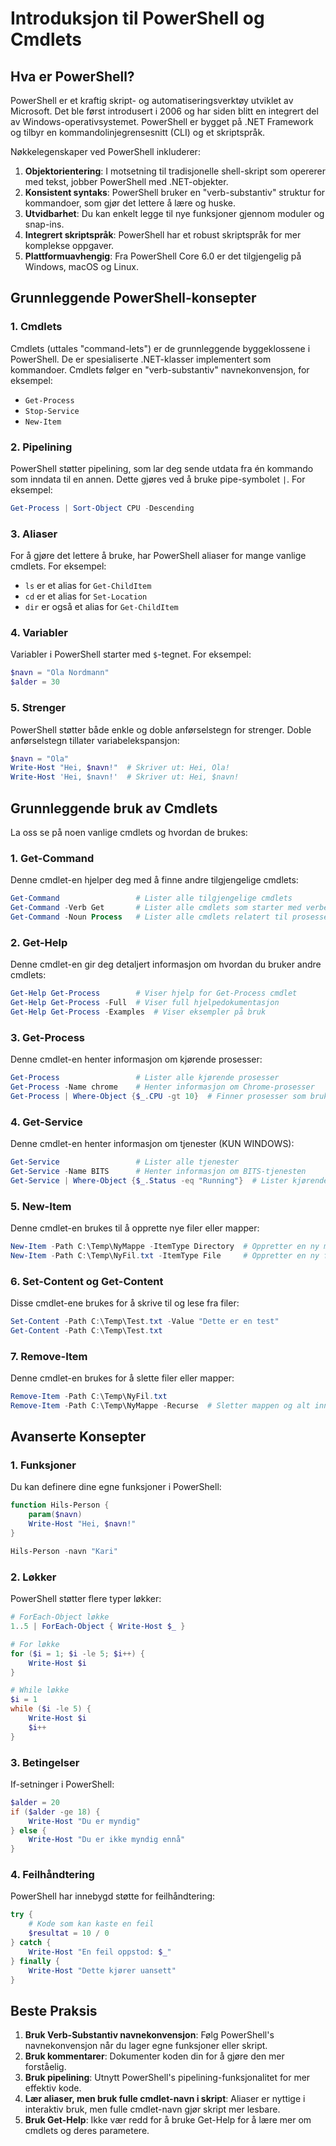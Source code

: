 # Introduksjon til PowerShell og Cmdlets

## Hva er PowerShell?

PowerShell er et kraftig skript- og automatiseringsverktøy utviklet av Microsoft. Det ble først introdusert i 2006 og har siden blitt en integrert del av Windows-operativsystemet. PowerShell er bygget på .NET Framework og tilbyr en kommandolinjegrensesnitt (CLI) og et skriptspråk.

Nøkkelegenskaper ved PowerShell inkluderer:

1. **Objektorientering**: I motsetning til tradisjonelle shell-skript som opererer med tekst, jobber PowerShell med .NET-objekter.
2. **Konsistent syntaks**: PowerShell bruker en "verb-substantiv" struktur for kommandoer, som gjør det lettere å lære og huske.
3. **Utvidbarhet**: Du kan enkelt legge til nye funksjoner gjennom moduler og snap-ins.
4. **Integrert skriptspråk**: PowerShell har et robust skriptspråk for mer komplekse oppgaver.
5. **Plattformuavhengig**: Fra PowerShell Core 6.0 er det tilgjengelig på Windows, macOS og Linux.

## Grunnleggende PowerShell-konsepter

### 1. Cmdlets

Cmdlets (uttales "command-lets") er de grunnleggende byggeklossene i PowerShell. De er spesialiserte .NET-klasser implementert som kommandoer. Cmdlets følger en "verb-substantiv" navnekonvensjon, for eksempel:

- `Get-Process`
- `Stop-Service`
- `New-Item`

### 2. Pipelining

PowerShell støtter pipelining, som lar deg sende utdata fra én kommando som inndata til en annen. Dette gjøres ved å bruke pipe-symbolet `|`. For eksempel:

```powershell
Get-Process | Sort-Object CPU -Descending
```

### 3. Aliaser

For å gjøre det lettere å bruke, har PowerShell aliaser for mange vanlige cmdlets. For eksempel:

- `ls` er et alias for `Get-ChildItem`
- `cd` er et alias for `Set-Location`
- `dir` er også et alias for `Get-ChildItem`

### 4. Variabler

Variabler i PowerShell starter med `$`-tegnet. For eksempel:

```powershell
$navn = "Ola Nordmann"
$alder = 30
```

### 5. Strenger

PowerShell støtter både enkle og doble anførselstegn for strenger. Doble anførselstegn tillater variabelekspansjon:

```powershell
$navn = "Ola"
Write-Host "Hei, $navn!"  # Skriver ut: Hei, Ola!
Write-Host 'Hei, $navn!'  # Skriver ut: Hei, $navn!
```

## Grunnleggende bruk av Cmdlets

La oss se på noen vanlige cmdlets og hvordan de brukes:

### 1. Get-Command

Denne cmdlet-en hjelper deg med å finne andre tilgjengelige cmdlets:

```powershell
Get-Command                 # Lister alle tilgjengelige cmdlets
Get-Command -Verb Get       # Lister alle cmdlets som starter med verbet "Get"
Get-Command -Noun Process   # Lister alle cmdlets relatert til prosesser
```

### 2. Get-Help

Denne cmdlet-en gir deg detaljert informasjon om hvordan du bruker andre cmdlets:

```powershell
Get-Help Get-Process        # Viser hjelp for Get-Process cmdlet
Get-Help Get-Process -Full  # Viser full hjelpedokumentasjon
Get-Help Get-Process -Examples  # Viser eksempler på bruk
```

### 3. Get-Process

Denne cmdlet-en henter informasjon om kjørende prosesser:

```powershell
Get-Process                 # Lister alle kjørende prosesser
Get-Process -Name chrome    # Henter informasjon om Chrome-prosesser
Get-Process | Where-Object {$_.CPU -gt 10}  # Finner prosesser som bruker mer enn 10% CPU
```

### 4. Get-Service

Denne cmdlet-en henter informasjon om tjenester (KUN WINDOWS):

```powershell
Get-Service                 # Lister alle tjenester
Get-Service -Name BITS      # Henter informasjon om BITS-tjenesten
Get-Service | Where-Object {$_.Status -eq "Running"}  # Lister kjørende tjenester
```

### 5. New-Item

Denne cmdlet-en brukes til å opprette nye filer eller mapper:

```powershell
New-Item -Path C:\Temp\NyMappe -ItemType Directory  # Oppretter en ny mappe
New-Item -Path C:\Temp\NyFil.txt -ItemType File     # Oppretter en ny fil
```

### 6. Set-Content og Get-Content

Disse cmdlet-ene brukes for å skrive til og lese fra filer:

```powershell
Set-Content -Path C:\Temp\Test.txt -Value "Dette er en test"
Get-Content -Path C:\Temp\Test.txt
```

### 7. Remove-Item

Denne cmdlet-en brukes for å slette filer eller mapper:

```powershell
Remove-Item -Path C:\Temp\NyFil.txt
Remove-Item -Path C:\Temp\NyMappe -Recurse  # Sletter mappen og alt innhold
```

## Avanserte Konsepter

### 1. Funksjoner

Du kan definere dine egne funksjoner i PowerShell:

```powershell
function Hils-Person {
    param($navn)
    Write-Host "Hei, $navn!"
}

Hils-Person -navn "Kari"
```

### 2. Løkker

PowerShell støtter flere typer løkker:

```powershell
# ForEach-Object løkke
1..5 | ForEach-Object { Write-Host $_ }

# For løkke
for ($i = 1; $i -le 5; $i++) {
    Write-Host $i
}

# While løkke
$i = 1
while ($i -le 5) {
    Write-Host $i
    $i++
}
```

### 3. Betingelser

If-setninger i PowerShell:

```powershell
$alder = 20
if ($alder -ge 18) {
    Write-Host "Du er myndig"
} else {
    Write-Host "Du er ikke myndig ennå"
}
```

### 4. Feilhåndtering

PowerShell har innebygd støtte for feilhåndtering:

```powershell
try {
    # Kode som kan kaste en feil
    $resultat = 10 / 0
} catch {
    Write-Host "En feil oppstod: $_"
} finally {
    Write-Host "Dette kjører uansett"
}
```

## Beste Praksis

1. **Bruk Verb-Substantiv navnekonvensjon**: Følg PowerShell's navnekonvensjon når du lager egne funksjoner eller skript.
2. **Bruk kommentarer**: Dokumenter koden din for å gjøre den mer forståelig.
3. **Bruk pipelining**: Utnytt PowerShell's pipelining-funksjonalitet for mer effektiv kode.
4. **Lær aliaser, men bruk fulle cmdlet-navn i skript**: Aliaser er nyttige i interaktiv bruk, men fulle cmdlet-navn gjør skript mer lesbare.
5. **Bruk Get-Help**: Ikke vær redd for å bruke Get-Help for å lære mer om cmdlets og deres parametere.
